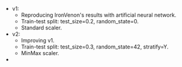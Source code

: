 * v1: 
    * Reproducing IronVenon's results with artificial neural network.
    * Train-test split: test_size=0.2, random_state=0.
    * Standard scaler.
* v2:
    * Improving v1.
    * Train-test split: test_size=0.3, random_state=42, stratify=Y. 
    * MinMax scaler.
* 